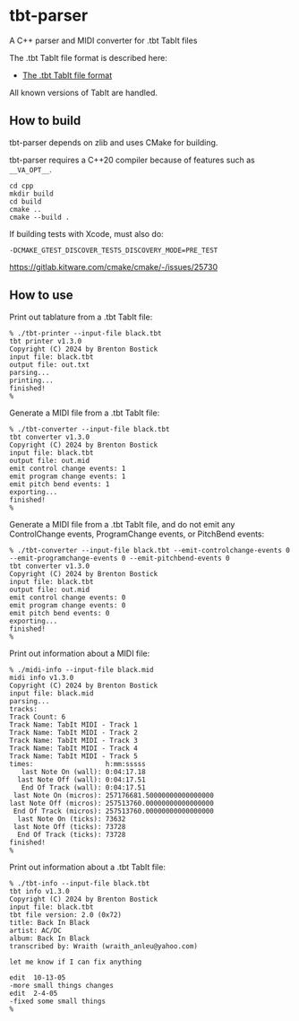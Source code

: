 
# tbt-parser
A C++ parser and MIDI converter for .tbt TabIt files

The .tbt TabIt file format is described here:

* [The .tbt TabIt file format](https://github.com/bostick/tabit-file-format)


All known versions of TabIt are handled.


## How to build

tbt-parser depends on zlib and uses CMake for building.

tbt-parser requires a C++20 compiler because of features such as `__VA_OPT__`.

```
cd cpp
mkdir build
cd build
cmake ..
cmake --build .
```

If building tests with Xcode, must also do:
```
-DCMAKE_GTEST_DISCOVER_TESTS_DISCOVERY_MODE=PRE_TEST
```

https://gitlab.kitware.com/cmake/cmake/-/issues/25730


## How to use

Print out tablature from a .tbt TabIt file:
```
% ./tbt-printer --input-file black.tbt                                                                     
tbt printer v1.3.0
Copyright (C) 2024 by Brenton Bostick
input file: black.tbt
output file: out.txt
parsing...
printing...
finished!
% 
```

Generate a MIDI file from a .tbt TabIt file:
```
% ./tbt-converter --input-file black.tbt 
tbt converter v1.3.0
Copyright (C) 2024 by Brenton Bostick
input file: black.tbt
output file: out.mid
emit control change events: 1
emit program change events: 1
emit pitch bend events: 1
exporting...
finished!
% 
```

Generate a MIDI file from a .tbt TabIt file, and do not emit any ControlChange events, ProgramChange events, or PitchBend events:
```
% ./tbt-converter --input-file black.tbt --emit-controlchange-events 0 --emit-programchange-events 0 --emit-pitchbend-events 0
tbt converter v1.3.0
Copyright (C) 2024 by Brenton Bostick
input file: black.tbt
output file: out.mid
emit control change events: 0
emit program change events: 0
emit pitch bend events: 0
exporting...
finished!
% 
```

Print out information about a MIDI file:
```
% ./midi-info --input-file black.mid 
midi info v1.3.0
Copyright (C) 2024 by Brenton Bostick
input file: black.mid
parsing...
tracks:
Track Count: 6
Track Name: TabIt MIDI - Track 1
Track Name: TabIt MIDI - Track 2
Track Name: TabIt MIDI - Track 3
Track Name: TabIt MIDI - Track 4
Track Name: TabIt MIDI - Track 5
times:                  h:mm:sssss
   last Note On (wall): 0:04:17.18
  last Note Off (wall): 0:04:17.51
   End Of Track (wall): 0:04:17.51
 last Note On (micros): 257176681.50000000000000000
last Note Off (micros): 257513760.00000000000000000
 End Of Track (micros): 257513760.00000000000000000
  last Note On (ticks): 73632
 last Note Off (ticks): 73728
  End Of Track (ticks): 73728
finished!
% 
```

Print out information about a .tbt TabIt file:
```
% ./tbt-info --input-file black.tbt
tbt info v1.3.0
Copyright (C) 2024 by Brenton Bostick
input file: black.tbt
tbt file version: 2.0 (0x72)
title: Back In Black
artist: AC/DC
album: Back In Black
transcribed by: Wraith (wraith_anleu@yahoo.com)

let me know if I can fix anything

edit  10-13-05
-more small things changes
edit  2-4-05 
-fixed some small things
% 
```





